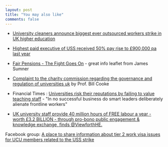 ```yaml
---
layout: post
title: "You may also like"
comments: false
---
```


* [University cleaners announce biggest ever outsourced workers strike in UK higher education](https://iwgb.org.uk/2018/03/15/university-cleaners-announce-biggest-ever-outsourced-workers-strike-in-uk-higher-education/)

* [Highest paid executive of USS received 50% pay rise to £900,000 pa last year](https://www.ft.com/content/623683fc-ae16-11e4-919e-00144feab7de?segmentid=acee4131-99c2-09d3-a635-873e61754ec6)

* [Fair Pensions - The Fight Goes On](http://jbsumner.com/the-fight-goes-on-general.pdf) - great info leaflet from James Sumner

* [Complaint to the charity commission regarding the governance and regulation of universities uk](https://www.scribd.com/document/373619549/Complaint-to-the-Charity-Commission-re-Universities-UK) by Prof. Bill Cooke

* Financial Times : [Universities risk their reputations by failing to value teaching staff](https://www.ft.com/content/2b73cd9a-21ed-11e8-add1-0e8958b189ea) - "In no successful business do smart leaders deliberately alienate frontline workers"

* [UK university staff provide 40 million hours of FREE labour a year - worth £3.2 BILLION - through pro-bono public engagement & knowledge exchange, finds @ViewforthHE.](https://twitter.com/Phil_Baty/status/972040146748141568)

Facebook group: [A place to share information about tier 2 work visa issues for UCU members related to the USS strike](https://www.facebook.com/groups/1606449416100191/)